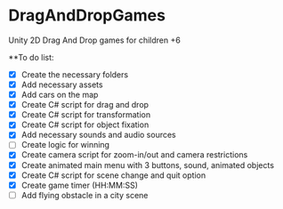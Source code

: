 # DragAndDropGames
Unity 2D Drag And Drop games for children +6

**To do list:
- [x] Create the necessary folders 
- [x] Add necessary assets 
- [x] Add cars on the map
- [x] Create C# script for drag and drop
- [x] Create C# script for transformation
- [x] Create C# script for object fixation
- [x] Add necessary sounds and audio sources
- [ ] Create logic for winning
- [x] Create camera script for zoom-in/out and camera restrictions
- [x] Create animated main menu with 3 buttons, sound, animated objects 
- [x] Create C# script for scene change and quit option
- [x] Create game timer (HH:MM:SS)
- [ ] Add flying obstacle in a city scene